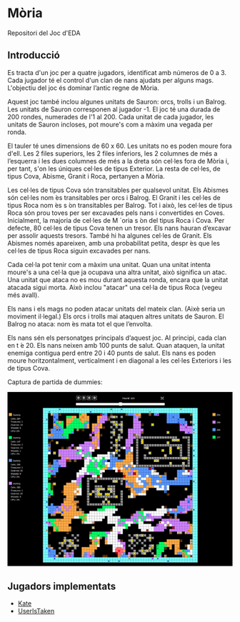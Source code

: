 # Mòria

Repositori del Joc d'EDA

## Introducció

Es tracta d'un joc per a quatre jugadors, identificat amb números de 0 a 3. Cada
jugador té el control d'un clan de nans ajudats per alguns mags. L'objectiu del
joc és dominar l’antic regne de Mòria.

Aquest joc també inclou algunes unitats de Sauron: orcs, trolls i un Balrog. Les
unitats de Sauron corresponen al jugador -1. El joc té una durada de 200 rondes,
numerades de l'1 al 200. Cada unitat de cada jugador, les unitats de Sauron incloses,
pot moure's com a màxim una vegada per ronda.

El tauler té unes dimensions de 60 x 60. Les unitats no es poden moure fora
d'ell. Les 2 files superiors, les 2 files inferiors, les 2 columnes de més a
l’esquerra i les dues columnes de més a la dreta són cel·les fora de Mòria
i, per tant, s'on les  úniques cel·les de tipus Exterior. La resta de cel·les,
de tipus Cova, Abisme, Granit i Roca, pertanyen a Mòria.

Les cel·les de tipus Cova són transitables per qualsevol unitat. Els Abismes són
cel·les nom ́es transitables per orcs i Balrog. El Granit i les cel·les de tipus Roca
nom ́es s  ́on transitables per Balrog. Tot i això, les cel·les de tipus Roca són prou
toves per ser excavades pels nans i convertides en Coves. Inicialment, la majoria
de cel·les de M `oria s  ́on del tipus Roca i Cova. Per defecte, 80 cel·les de tipus
Cova tenen un tresor. Els nans hauran d’excavar per assolir aquests tresors. També
hi ha algunes cel·les de Granit. Els Abismes només apareixen, amb una probabilitat
petita, despr ́es que les cel·les de tipus Roca siguin excavades per nans.

Cada cel·la pot tenir com a màxim una unitat. Quan una unitat intenta moure's
a una cel·la que ja ocupava una altra unitat, això significa un atac. Una unitat
que ataca no es mou durant aquesta ronda, encara que la unitat atacada sigui
morta. Això inclou "atacar" una cel·la de tipus Roca (vegeu més avall).

Els nans i els mags no poden atacar unitats del mateix clan. (Aixè seria un
moviment il·legal.) Els orcs i trolls mai ataquen altres unitats de Sauron. El
Balrog no ataca: nom ́es mata tot el que l’envolta.

Els nans sén els personatges principals d’aquest joc. Al principi, cada clan
en t ́e 20. Els nans neixen amb 100 punts de salut. Quan ataquen, la unitat
enemiga contigua perd entre 20 i 40 punts de salut. Els nans es poden moure
horitzontalment, verticalment i en diagonal a les cel·les Exteriors i les de tipus Cova.

Captura de partida de dummies:

![Demo picture](/info/demo.png)

## Jugadors implementats

- [Kate](src/Game/AIKate.cc) 
- [UserIsTaken](src/Game/AIUserIsTaken.cc)
